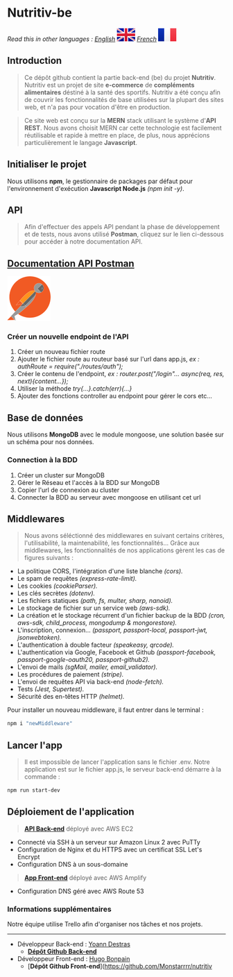 # Nutritiv-be

*Read this in other languages : 
[English](README.md) 
![GB-flag.](/public/images/GB@2x.png "This is the GB flag.") 
[French](README.fr.md) 
![FR-flag.](/public/images/FR@2x.png "This is the french flag.")*
## Introduction

>Ce dépôt github contient la partie back-end (be) du projet **Nutritiv**.
Nutritiv est un projet de site **e-commerce** de **compléments alimentaires** déstiné à la santé des sportifs.
Nutritiv a été conçu afin de couvrir les fonctionnalités de base utilisées sur la plupart des sites web, et n'a pas pour vocation d'être en production.

>Ce site web est conçu sur la **MERN** stack utilisant le système d'**API REST**.
Nous avons choisit MERN car cette technologie est facilement réutilisable et rapide à mettre en place, de plus, nous apprécions particulièrement le langage **Javascript**.
## Initialiser le projet

Nous utilisons **npm**, le gestionnaire de packages par défaut pour l'environnement d'exécution **Javascript Node.js** *(npm init -y)*.
## API

> Afin d'effectuer des appels API pendant la phase de développement et de tests, nous avons utilisé **Postman**, cliquez sur le lien ci-dessous pour accéder à notre documentation API.
 
 
 ## [**Documentation API Postman**](https://documenter.getpostman.com/view/15856568/UVkpMv2U#78474388-f20b-460c-9300-705113cadee4) 
![postman logo.](/public/images/postman_logo.png "This is the postman logo.")
### Créer un nouvelle endpoint de l'API

1. Créer un nouveau fichier route
2. Ajouter le fichier route au routeur basé sur l'url dans app.js, *ex : authRoute = require("./routes/auth");*
3. Créer le contenu de l'endpoint, *ex : router.post("/login"... async(req, res, next){content...});*
4. Utiliser la méthode *try{...}.catch(err){...}*
5. Ajouter des fonctions controller au endpoint pour gérer le cors etc...

## Base de données

Nous utilisons **MongoDB** avec le module mongoose, une solution basée sur un schéma pour nos données.
### Connection à la BDD

1. Créer un cluster sur MongoDB
2. Gérer le Réseau et l'accès à la BDD sur MongoDB
3. Copier l'url de connexion au cluster
4. Connecter la BDD au serveur avec mongoose en utilisant cet url
## Middlewares

>Nous avons séléctionné des middlewares en suivant certains critères, l'utilisabilité, la maintenabilité, les fonctionnalités...
Grâce aux middlewares, les fonctionnalités de nos applications gèrent les cas de figures suivants :
- La politique CORS, l'intégration d'une liste blanche *(cors).*
- Le spam de requêtes *(express-rate-limit).*
- Les cookies *(cookieParser).*
- Les clés secrètes *(dotenv).*
- Les fichiers statiques *(path, fs, multer, sharp, nanoid).*
- Le stockage de fichier sur un service web *(aws-sdk).*
- La création et le stockage récurrent d'un fichier backup de la BDD *(cron, aws-sdk, child_process, mongodump & mongorestore).*
- L'inscription, connexion... *(passport, passport-local, passport-jwt, jsonwebtoken).*
- L'authentication à double facteur *(speakeasy, qrcode).*
- L'authentication via Google, Facebook et Github *(passport-facebook, passport-google-oauth20, passport-github2).*
- L'envoi de mails *(sgMail, mailer, email_validator).*
- Les procédures de paiement *(stripe).*
- L'envoi de requêtes API via back-end *(node-fetch).*
- Tests *(Jest, Supertest).*
- Sécurité des en-têtes HTTP *(helmet).*

Pour installer un nouveau middleware, il faut entrer dans le terminal : 
```bash
npm i "newMiddleware"
```

## Lancer l'app

>Il est impossible de lancer l'application sans le fichier .env.
Notre application est sur le fichier app.js, le serveur back-end démarre à la commande :
```bash
npm run start-dev 
```

## Déploiement de l'application

> [**API Back-end**](https://api.nutritiv.app/) déployé avec AWS EC2
- Connecté via SSH à un serveur sur Amazon Linux 2 avec PuTTy
- Configuration de Nginx et du HTTPS avec un certificat SSL Let's Encrypt
- Configuration DNS à un sous-domaine

> [**App Front-end**](https://www.nutritiv.app/) déployé avec AWS Amplify
- Configuration DNS géré avec AWS Route 53

### Informations supplémentaires

Notre équipe utilise Trello afin d'organiser nos tâches et nos projets.
___
- Développeur Back-end : [Yoann Destras](https://github.com/yoanndestras)
  - [**Dépôt Github Back-end**](https://github.com/yoanndestras/nutritiv-be)
- Développeur Front-end : [Hugo Bonpain](https://github.com/Monstarrrr)
  - [**Dépôt Github Front-end**](https://github.com/Monstarrrr/nutritiv